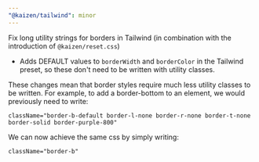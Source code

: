 ```yaml
---
"@kaizen/tailwind": minor
---
```


Fix long utility strings for borders in Tailwind (in combination with the introduction of `@kaizen/reset.css`)

- Adds DEFAULT values to `borderWidth` and `borderColor` in the Tailwind preset, so these don't need to be written with utility classes.

These changes mean that border styles require much less utility classes to be written.
For example, to add a border-bottom to an element, we would previously need to write:
```
className="border-b-default border-l-none border-r-none border-t-none border-solid border-purple-800"
```
We can now achieve the same css by simply writing:
```
className="border-b"
```
